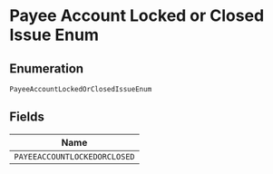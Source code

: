 
# Payee Account Locked or Closed Issue Enum

## Enumeration

`PayeeAccountLockedOrClosedIssueEnum`

## Fields

| Name |
|  --- |
| `PAYEEACCOUNTLOCKEDORCLOSED` |

